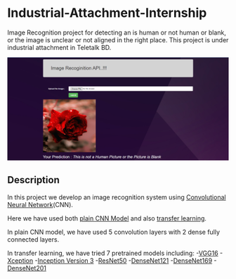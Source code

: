 # Industrial-Attachment-Internship
Image Recognition project for detecting an is human or not human or blank, or the image is unclear or not aligned in the right place. This project is under industrial attachment in Teletalk BD.

![Demo API](https://github.com/nafiul-araf/Industrial-Attachment-Internship/blob/main/ourput.PNG)

## Description 
In this project we develop an image recognition system using [Convolutional Neural Network](https://en.wikipedia.org/wiki/Convolutional_neural_network)(CNN). 

Here we have used both [plain CNN Model](https://towardsdatascience.com/understanding-cnn-convolutional-neural-network69fd626ee7d4#:~:text=CNN%20is%20a%20type%20of,features%20automatically%20for%20better%20classification.) and also [transfer learning](https://machinelearningmastery.com/transfer-learning-for-deep-learning/). 

In plain CNN model, we have used 5 convolution layers with 2 dense fully connected layers. 

In transfer learning, we have tried 7 pretrained models including: 
-[VGG16](https://www.geeksforgeeks.org/vgg-16-cnn-model/)
-[Xception](https://keras.io/api/applications/xception/)
-[Inception Version 3](https://paperswithcode.com/method/inception-v3)
-[ResNet50](https://towardsdatascience.com/understanding-and-coding-a-resnet-in-keras-446d7ff84d33)
-[DenseNet121](https://towardsdatascience.com/creating-densenet-121-with-tensorflow-edbc08a956d8)
-[DenseNet169](https://docs.openvino.ai/latest/omz_models_model_densenet_169.html)
-[DenseNet201](https://keras.io/api/applications/densenet/)
